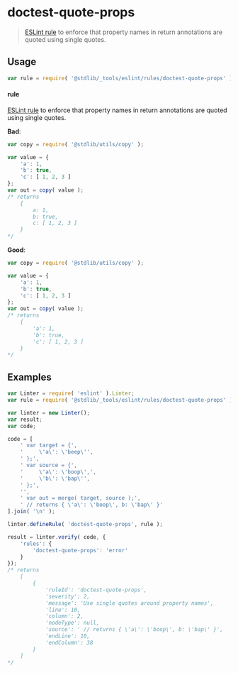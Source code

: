 <!--

@license Apache-2.0

Copyright (c) 2018 The Stdlib Authors.

Licensed under the Apache License, Version 2.0 (the "License");
you may not use this file except in compliance with the License.
You may obtain a copy of the License at

   http://www.apache.org/licenses/LICENSE-2.0

Unless required by applicable law or agreed to in writing, software
distributed under the License is distributed on an "AS IS" BASIS,
WITHOUT WARRANTIES OR CONDITIONS OF ANY KIND, either express or implied.
See the License for the specific language governing permissions and
limitations under the License.

-->

# doctest-quote-props

> [ESLint rule][eslint-rules] to enforce that property names in return annotations are quoted using single quotes.

<section class="intro">

</section>

<!-- /.intro -->

<section class="usage">

## Usage

```javascript
var rule = require( '@stdlib/_tools/eslint/rules/doctest-quote-props' );
```

#### rule

[ESLint rule][eslint-rules] to enforce that property names in return annotations are quoted using single quotes.

**Bad**:

<!-- eslint-disable stdlib/doctest-quote-props -->

```javascript
var copy = require( '@stdlib/utils/copy' );

var value = {
    'a': 1,
    'b': true,
    'c': [ 1, 2, 3 ]
};
var out = copy( value );
/* returns
    {
        a: 1,
        b: true,
        c: [ 1, 2, 3 ]
    }
*/
```

**Good**:

```javascript
var copy = require( '@stdlib/utils/copy' );

var value = {
    'a': 1,
    'b': true,
    'c': [ 1, 2, 3 ]
};
var out = copy( value );
/* returns
    {
        'a': 1,
        'b': true,
        'c': [ 1, 2, 3 ]
    }
*/
```

</section>

<!-- /.usage -->

<section class="examples">

## Examples

<!-- eslint no-undef: "error" -->

```javascript
var Linter = require( 'eslint' ).Linter;
var rule = require( '@stdlib/_tools/eslint/rules/doctest-quote-props' );

var linter = new Linter();
var result;
var code;

code = [
    ' var target = {',
    '     \'a\': \'beep\'',
    ' };',
    ' var source = {',
    '     \'a\': \'boop\',',
    '     \'b\': \'bap\'',
    ' };',
    '',
    ' var out = merge( target, source );',
    ' // returns { \'a\': \'boop\', b: \'bap\' }'
].join( '\n' );

linter.defineRule( 'doctest-quote-props', rule );

result = linter.verify( code, {
    'rules': {
        'doctest-quote-props': 'error'
    }
});
/* returns
    [
        {
            'ruleId': 'doctest-quote-props',
            'severity': 2,
            'message': 'Use single quotes around property names',
            'line': 10,
            'column': 2,
            'nodeType': null,
            'source': ' // returns { \'a\': \'boop\', b: \'bap\' }',
            'endLine': 10,
            'endColumn': 38
        }
    ]
*/
```

</section>

<!-- /.examples -->

<section class="links">

[eslint-rules]: https://eslint.org/docs/developer-guide/working-with-rules

</section>

<!-- /.links -->
